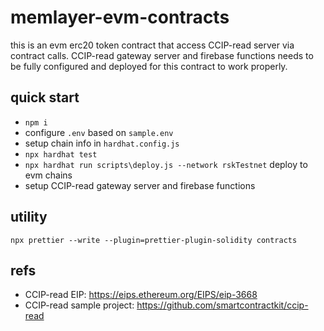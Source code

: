 # memlayer-evm-contracts
this is an evm erc20 token contract that access CCIP-read server via contract calls. CCIP-read gateway server and firebase functions needs to be fully configured and deployed for this contract to work properly. 

## quick start
- `npm i`
- configure `.env` based on `sample.env`
- setup chain info in `hardhat.config.js`
- `npx hardhat test`
- `npx hardhat run scripts\deploy.js --network rskTestnet` deploy to evm chains
- setup CCIP-read gateway server and firebase functions

## utility
`npx prettier --write --plugin=prettier-plugin-solidity contracts`

## refs
- CCIP-read EIP: https://eips.ethereum.org/EIPS/eip-3668
- CCIP-read sample project: https://github.com/smartcontractkit/ccip-read
